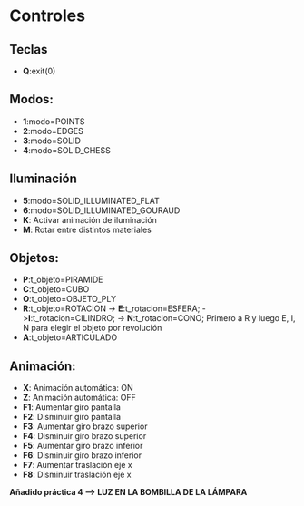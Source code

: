 
# Controles
## Teclas
- **Q**:exit(0)
## Modos:
- **1**:modo=POINTS
- **2**:modo=EDGES	
- **3**:modo=SOLID
- **4**:modo=SOLID_CHESS
## Iluminación
- **5**:modo=SOLID_ILLUMINATED_FLAT
- **6**:modo=SOLID_ILLUMINATED_GOURAUD
- **K**: Activar animación de iluminación
- **M**: Rotar entre distintos materiales
## Objetos:
- **P**:t_objeto=PIRAMIDE
- **C**:t_objeto=CUBO
- **O**:t_objeto=OBJETO_PLY
- **R**:t_objeto=ROTACION
     -> **E**:t_rotacion=ESFERA;
     ->**I**:t_rotacion=CILINDRO;
	  -> **N**:t_rotacion=CONO;
	  Primero a R y luego E, I, N para elegir el objeto por revolución
- **A**:t_objeto=ARTICULADO
## Animación:
- **X**: Animación automática: ON
- **Z**: Animación automática: OFF
- **F1**: Aumentar giro pantalla
- **F2**: Disminuir giro pantalla
- **F3**: Aumentar giro brazo superior
- **F4**: Disminuir giro brazo superior
- **F5**: Aumentar giro brazo inferior
- **F6**: Disminuir giro brazo inferior
- **F7**: Aumentar traslación eje x
- **F8**: Disminuir traslación eje x

**Añadido práctica 4 --> LUZ EN LA BOMBILLA DE LA LÁMPARA**

